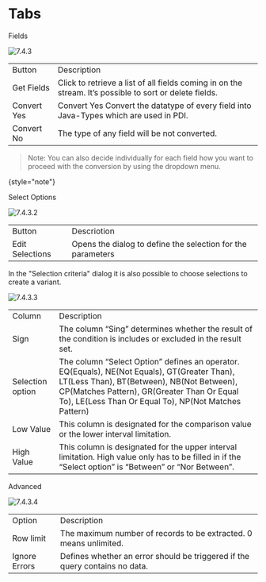 # Tabs

<control>Fields</control>

<img src="Image-7.4.3.png" alt="7.4.3"/>

<table>
    <tr>
    <td>Button</td>
    <td>Description</td>
    </tr>
    <tr>
    <td>Get Fields</td>
    <td>Click to retrieve a list of all fields coming in on the stream. It’s possible to sort or delete fields.</td>
    </tr>
    <tr>
    <td>Convert Yes</td>
    <td>Convert Yes	Convert the datatype of every field into Java-Types which are used in PDI.</td>
    </tr>
    <tr>
    <td>Convert No</td>
    <td>The type of any field will be not converted.</td>
    </tr>
</table>

> Note: You can also decide individually for each field how you want to proceed with the conversion by using the dropdown menu.
> 
{style="note"}

<control>Select Options </control>

<img src="Image-7.4.3.2.png" alt="7.4.3.2"/>

<table>
    <tr>
    <td>Button</td>
    <td>Descriotion</td>
    </tr>
    <tr>
    <td>Edit Selections</td>
    <td>Opens the dialog to define the selection for the parameters</td>
    </tr>
</table>

In the "Selection criteria" dialog it is also possible to choose selections to create a variant.

<img src="Image-7.4.3.3.png" alt="7.4.3.3"/>

<table>
    <tr>
    <td>Column</td>
    <td>Description</td>
    </tr>
    <tr>
    <td>Sign</td>
    <td>The column “Sing” determines whether the result of the condition is includes or excluded in the result set.</td>
    </tr>
    <tr>
    <td>Selection option</td>
    <td>The column “Select Option” defines an operator.
    <control>EQ</control>(Equals), <control>NE</control>(Not Equals), <control>GT</control>(Greater Than), <control>LT</control>(Less Than), 
    <control>BT</control>(Between), <control>NB</control>(Not Between), <control>CP</control>(Matches Pattern), 
    <control>GR</control>(Greater Than Or Equal To), <control>LE</control>(Less Than Or Equal To), 
    <control>NP</control>(Not Matches Pattern)
    </td>
    </tr>
    <tr>
    <td>Low Value</td>
    <td>This column is designated for the comparison value or the lower interval limitation.</td>
    </tr>
    <tr>
    <td>High Value</td>
    <td>This column is designated for the upper interval limitation. High value only has to be filled in if the “Select option” is “Between” or “Nor Between”.</td>
    </tr>
</table>

<control>Advanced</control>

<img src="Image-7.4.3.4.png" alt="7.4.3.4"/>

<table>
    <tr>
    <td>Option</td>
    <td>Description</td>
    </tr>
    <tr>
    <td>Row limit</td>
    <td>The maximum number of records to be extracted. 0 means unlimited.</td>
    </tr>
    <tr>
    <td>Ignore Errors</td>
    <td>Defines whether an error should be triggered if the query contains no data.</td>
    </tr>
</table>


